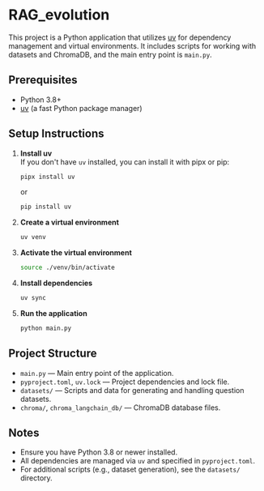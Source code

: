 # RAG_evolution

This project is a Python application that utilizes [uv](https://github.com/astral-sh/uv) for dependency management and virtual environments. It includes scripts for working with datasets and ChromaDB, and the main entry point is `main.py`.

## Prerequisites

- Python 3.8+
- [uv](https://github.com/astral-sh/uv) (a fast Python package manager)

## Setup Instructions

1. **Install uv**  
   If you don't have `uv` installed, you can install it with pipx or pip:
   ```bash
   pipx install uv
   ```
   or
   ```bash
   pip install uv
   ```

2. **Create a virtual environment**
   ```bash
   uv venv
   ```

3. **Activate the virtual environment**
   ```bash
   source ./venv/bin/activate
   ```

4. **Install dependencies**
   ```bash
   uv sync
   ```

5. **Run the application**
   ```bash
   python main.py
   ```

## Project Structure

- `main.py` — Main entry point of the application.
- `pyproject.toml`, `uv.lock` — Project dependencies and lock file.
- `datasets/` — Scripts and data for generating and handling question datasets.
- `chroma/`, `chroma_langchain_db/` — ChromaDB database files.

## Notes

- Ensure you have Python 3.8 or newer installed.
- All dependencies are managed via `uv` and specified in `pyproject.toml`.
- For additional scripts (e.g., dataset generation), see the `datasets/` directory.
